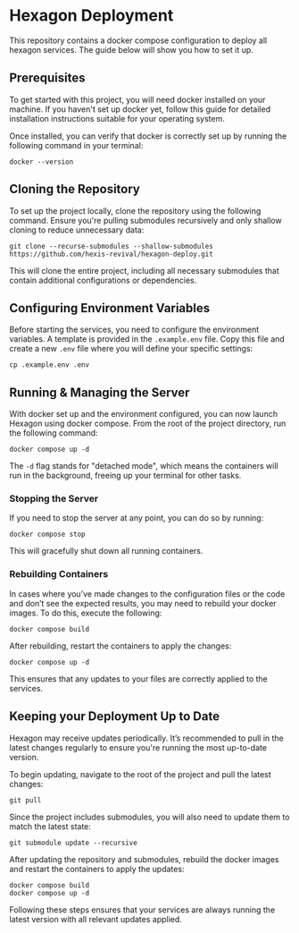# Hexagon Deployment

This repository contains a docker compose configuration to deploy all hexagon services. The guide below will show you how to set it up.

## Prerequisites

To get started with this project, you will need docker installed on your machine. If you haven't set up docker yet, follow this guide for detailed installation instructions suitable for your operating system.

Once installed, you can verify that docker is correctly set up by running the following command in your terminal:

```
docker --version
```

## Cloning the Repository

To set up the project locally, clone the repository using the following command. Ensure you're pulling submodules recursively and only shallow cloning to reduce unnecessary data:

```
git clone --recurse-submodules --shallow-submodules https://github.com/hexis-revival/hexagon-deploy.git
```

This will clone the entire project, including all necessary submodules that contain additional configurations or dependencies.

## Configuring Environment Variables

Before starting the services, you need to configure the environment variables. A template is provided in the `.example.env` file. Copy this file and create a new `.env` file where you will define your specific settings:

```
cp .example.env .env
```

## Running & Managing the Server

With docker set up and the environment configured, you can now launch Hexagon using docker compose. From the root of the project directory, run the following command:

```
docker compose up -d
```

The `-d` flag stands for "detached mode", which means the containers will run in the background, freeing up your terminal for other tasks.

### Stopping the Server

If you need to stop the server at any point, you can do so by running:

```
docker compose stop
```

This will gracefully shut down all running containers.

### Rebuilding Containers

In cases where you’ve made changes to the configuration files or the code and don’t see the expected results, you may need to rebuild your docker images. To do this, execute the following:

```
docker compose build
```

After rebuilding, restart the containers to apply the changes:

```
docker compose up -d
```

This ensures that any updates to your files are correctly applied to the services.

## Keeping your Deployment Up to Date

Hexagon may receive updates periodically. It’s recommended to pull in the latest changes regularly to ensure you're running the most up-to-date version.

To begin updating, navigate to the root of the project and pull the latest changes:

```
git pull
```

Since the project includes submodules, you will also need to update them to match the latest state:

```
git submodule update --recursive
```

After updating the repository and submodules, rebuild the docker images and restart the containers to apply the updates:

```
docker compose build
docker compose up -d
```

Following these steps ensures that your services are always running the latest version with all relevant updates applied.